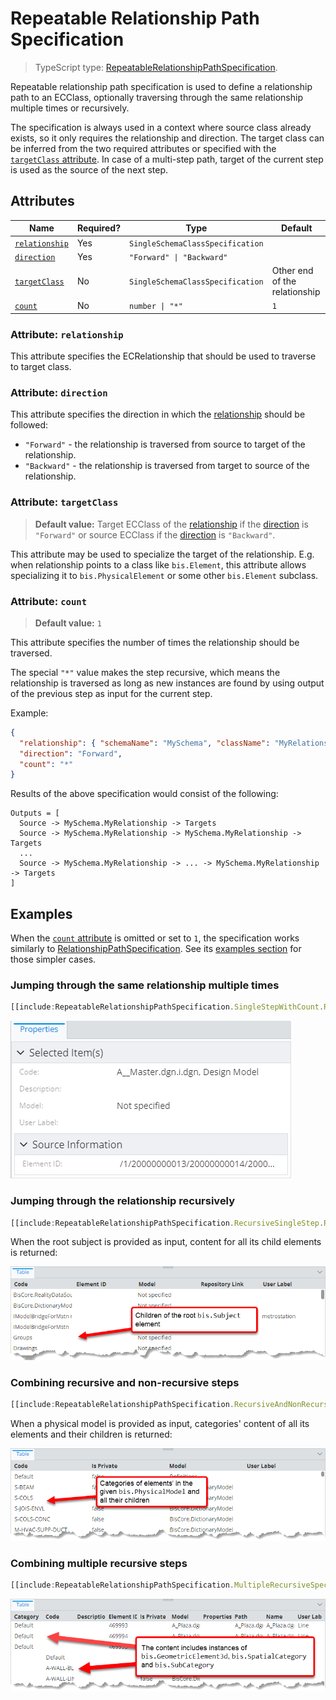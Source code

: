 # Repeatable Relationship Path Specification

> TypeScript type: [RepeatableRelationshipPathSpecification]($presentation-common).

Repeatable relationship path specification is used to define a relationship path to an ECClass, optionally traversing through the same relationship
multiple times or recursively.

The specification is always used in a context where source class already exists, so it only requires the relationship and direction. The
target class can be inferred from the two required attributes or specified with the [`targetClass` attribute](#attribute-targetclass). In case of a
multi-step path, target of the current step is used as the source of the next step.

## Attributes

| Name                                      | Required? | Type                             | Default                       |
| ----------------------------------------- | --------- | -------------------------------- | ----------------------------- |
| [`relationship`](#attribute-relationship) | Yes       | `SingleSchemaClassSpecification` |                               |
| [`direction`](#attribute-direction)       | Yes       | `"Forward" \| "Backward"`        |                               |
| [`targetClass`](#attribute-targetclass)   | No        | `SingleSchemaClassSpecification` | Other end of the relationship |
| [`count`](#attribute-count)               | No        | `number \| "*"`                  | `1`                           |

### Attribute: `relationship`

This attribute specifies the ECRelationship that should be used to traverse to target class.

### Attribute: `direction`

This attribute specifies the direction in which the [relationship](#attribute-relationship) should be followed:

- `"Forward"` - the relationship is traversed from source to target of the relationship.
- `"Backward"` - the relationship is traversed from target to source of the relationship.

### Attribute: `targetClass`

> **Default value:** Target ECClass of the [relationship](#attribute-relationship) if the [direction](#attribute-direction) is `"Forward"` or
> source ECClass if the [direction](#attribute-direction) is `"Backward"`.

This attribute may be used to specialize the target of the relationship. E.g. when relationship points to a class like `bis.Element`, this
attribute allows specializing it to `bis.PhysicalElement` or some other `bis.Element` subclass.

### Attribute: `count`

> **Default value:** `1`

This attribute specifies the number of times the relationship should be traversed.

The special `"*"` value makes the step recursive, which means the relationship is traversed as long as new instances are found by
using output of the previous step as input for the current step.

Example:

```JSON
{
  "relationship": { "schemaName": "MySchema", "className": "MyRelationship" },
  "direction": "Forward",
  "count": "*"
}
```

Results of the above specification would consist of the following:

```Text
Outputs = [
  Source -> MySchema.MyRelationship -> Targets
  Source -> MySchema.MyRelationship -> MySchema.MyRelationship -> Targets
  ...
  Source -> MySchema.MyRelationship -> ... -> MySchema.MyRelationship -> Targets
]
```

## Examples

When the [`count` attribute](#attribute-count) is omitted or set to `1`, the specification works similarly to [RelationshipPathSpecification](./RelationshipPathSpecification.md). See its [examples section](./RelationshipPathSpecification.md#examples) for those simpler cases.

### Jumping through the same relationship multiple times

```ts
[[include:RepeatableRelationshipPathSpecification.SingleStepWithCount.Ruleset]]
```

![Content of the grand-parent element](./media/repeatablerelationshippathspecification-singlestep-with-count.png)

### Jumping through the relationship recursively

```ts
[[include:RepeatableRelationshipPathSpecification.RecursiveSingleStep.Ruleset]]
```

When the root subject is provided as input, content for all its child elements is returned:

![Content of all root subject's child elements](./media/repeatablerelationshippathspecification-recursivesinglestep.png)

### Combining recursive and non-recursive steps

```ts
[[include:RepeatableRelationshipPathSpecification.RecursiveAndNonRecursiveSpecificationsCombination.Ruleset]]
```

When a physical model is provided as input, categories' content of all its elements and their children is returned:

![Categories' content of model elements and their children](./media/repeatablerelationshippathspecification-combinedsteps.png)

### Combining multiple recursive steps

```ts
[[include:RepeatableRelationshipPathSpecification.MultipleRecursiveSpecificationsCombination.Ruleset]]
```

![Content of multiple recursive relationship steps](./media/repeatablerelationshippathspecification-combinedrecursivesteps.png)
